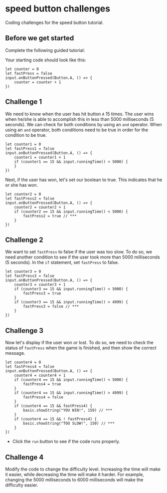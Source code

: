# speed button challenges

Coding challenges for the speed button tutorial.

## Before we get started

Complete the following guided tutorial:

Your starting code should look like this:

```blocks
let counter = 0
let fastPress = false
input.onButtonPressed(Button.A, () => {
    counter = counter + 1
})
```

## Challenge 1

We need to know when the user has hit button `A` 15 times. The user wins when he/she is able to accomplish this in less than 5000 milliseconds (5 seconds). We can check for both conditions by using an `and` operator. When using an `and` operator, both conditions need to be true in order for the condition to be true.

```blocks
let counter1 = 0
let fastPress1 = false
input.onButtonPressed(Button.A, () => {
    counter1 = counter1 + 1
    if (counter1 == 15 && input.runningTime() < 5000) {
    }
})
```

Next, if the user has won, let's set our boolean to true. This indicates that he or she has won.

```blocks
let counter2 = 0
let fastPress2 = false
input.onButtonPressed(Button.A, () => {
    counter2 = counter2 + 1
    if (counter2 == 15 && input.runningTime() < 5000) {
        fastPress2 = true // ***
    }
})
```

## Challenge 2

We want to set `fastPress` to false if the user was too slow. To do so, we need another condition to see if the user took more than 5000 milliseconds (5 seconds). In the `if` statement, set `fastPress` to false.

```blocks
let counter3 = 0
let fastPress3 = false
input.onButtonPressed(Button.A, () => {
    counter3 = counter3 + 1
    if (counter3 == 15 && input.runningTime() < 5000) {
        fastPress3 = true
    }
    if (counter3 == 15 && input.runningTime() > 4999) {
        fastPress3 = false // ***
    }
})
```

## Challenge 3



Now let's display if the user won or lost. To do so, we need to check the status of `fastPress` when the game is finished, and then show the correct message.

```blocks
let counter4 = 0
let fastPress4 = false
input.onButtonPressed(Button.A, () => {
    counter4 = counter4 + 1
    if (counter4 == 15 && input.runningTime() < 5000) {
        fastPress4 = true
    }
    if (counter4 == 15 && input.runningTime() > 4999) {
        fastPress4 = false
    }
    if (counter4 == 15 && fastPress4) {
        basic.showString("YOU WIN!", 150) // ***
    }
    if (counter4 == 15 && ! fastPress4) {
        basic.showString("TOO SLOW!", 150) // ***
    }
})
```

* Click the `run` button to see if the code runs properly.

## Challenge 4



Modify the code to change the difficulty level. Increasing the time will make it easier, while decreasing the time will make it harder. For example, changing the 5000 milliseconds to 6000 milliseconds will make the difficulty easier.

